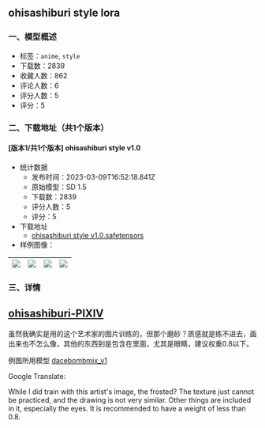 ## ohisashiburi style lora
### 一、模型概述

- 标签：`anime`, `style`
- 下载数：2839
- 收藏人数：862
- 评论人数：6
- 评分人数：5
- 评分：5

### 二、下载地址（共1个版本）

#### [版本1/共1个版本] ohisashiburi style v1.0

- 统计数据
  - 发布时间：2023-03-09T16:52:18.841Z
  - 原始模型：SD 1.5
  - 下载数：2839
  - 评分人数：5
  - 评分：5
- 下载地址
  - [ohisashiburi style v1.0.safetensors](https://civitai.com/api/download/models/19891)
- 样例图像：

| <img src="https://image.civitai.com/xG1nkqKTMzGDvpLrqFT7WA/ba0c2e60-5aee-4572-2183-f87db17e5600/width=450/209702.jpeg" /> | <img src="https://image.civitai.com/xG1nkqKTMzGDvpLrqFT7WA/e7292bf2-b824-4bbb-11b2-141dd12ca600/width=450/209694.jpeg" /> | <img src="https://image.civitai.com/xG1nkqKTMzGDvpLrqFT7WA/c351ad24-be60-4731-5ad8-59c983707e00/width=450/209701.jpeg" /> | <img src="https://image.civitai.com/xG1nkqKTMzGDvpLrqFT7WA/2436ac90-4028-4da5-066c-c77e1cb71c00/width=450/209700.jpeg" /> |
| ---- | ---- | ---- | ---- |


### 三、详情
<h2><a target="_blank" rel="ugc" href="https://www.pixiv.net/users/1079073">ohisashiburi-PIXIV</a></h2><p></p><p>虽然我确实是用的这个艺术家的图片训练的，但那个磨砂？质感就是练不进去，画出来也不怎么像，其他的东西到是包含在里面，尤其是眼睛，建议权重0.8以下。</p><p></p><p>例图所用模型 <a rel="ugc" href="https://civitai.com/models/7152/facebombmix">dacebombmix_v1</a></p><p></p><p>Google Translate:</p><p>While I did train with this artist's image, the frosted? The texture just cannot be practiced, and the drawing is not very similar. Other things are included in it, especially the eyes. It is recommended to have a weight of less than 0.8.</p>